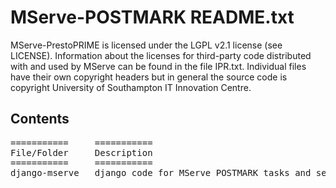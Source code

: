 MServe-POSTMARK README.txt
==========================

MServe-PrestoPRIME is licensed under the LGPL v2.1 license (see LICENSE).
Information about the licenses for third-party code distributed with and used by MServe can be found in the file IPR.txt.
Individual files have their own copyright headers but in general the source code is copyright University of Southampton IT Innovation Centre.

Contents
--------

<pre>
===========     ===========
File/Folder     Description
===========     ===========
django-mserve	django code for MServe POSTMARK tasks and settings
</pre>

